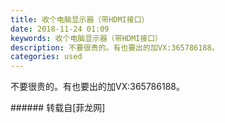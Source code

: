 ```yaml
---
title: 收个电脑显示器（带HDMI接口）
date: 2018-11-24 01:09
keywords: 收个电脑显示器（带HDMI接口）
description: 不要很贵的。有也要出的加VX:365786188。
categories: used
---
```

<td class="t_f" id="postmessage_2341361">

<img alt="" border="0" onclick="" onmouseover="" smilieid="139" src="static/image/smiley/default/handshake.gif"/>不要很贵的。有也要出的加VX:365786188。<br/>
</td>
###### 转载自[菲龙网]